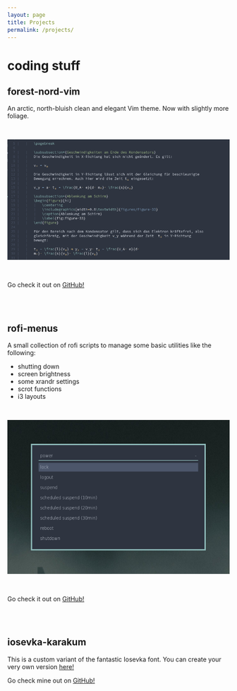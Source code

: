 ```yaml
---
layout: page
title: Projects
permalink: /projects/
---
```


# coding stuff

## forest-nord-vim

An arctic, north-bluish clean and elegant Vim theme. Now with slightly more foliage.

<br/>

![](/images/forest-nord-vim.png)

<br/>

Go check it out on [GitHub!](https://github.com/cramermarius/forest-nord-vim)

<br/>
<br/>

## rofi-menus

A small collection of rofi scripts to manage some basic utilities like the following:
* shutting down
* screen brightness
* some xrandr settings
* scrot functions
* i3 layouts

<br/>

![](/images/rofi-menus.png)

<br/>

Go check it out on [GitHub!](https://github.com/cramermarius/rofi-menus)

<br/>
<br/>

## iosevka-karakum

This is a custom variant of the fantastic Iosevka font. You can create your very own
version [here!](https://typeof.net/Iosevka/customizer)

Go check mine out on [GitHub!](https://github.com/cramermarius/iosevka-karakum)
